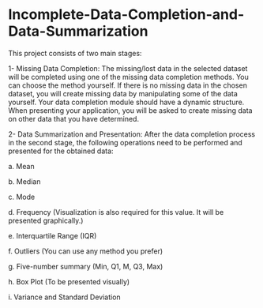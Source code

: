 # Incomplete-Data-Completion-and-Data-Summarization

This project consists of two main stages:

1- Missing Data Completion: The missing/lost data in the selected dataset will be completed using one of the missing data completion methods. You can choose the method yourself. If there is no missing data in the chosen dataset, you will create missing data by manipulating some of the data yourself. Your data completion module should have a dynamic structure. When presenting your application, you will be asked to create missing data on other data that you have determined.

2- Data Summarization and Presentation: After the data completion process in the second stage, the following operations need to be performed and presented for the obtained data:

a. Mean

b. Median

c. Mode

d. Frequency (Visualization is also required for this value. It will be presented graphically.)

e. Interquartile Range (IQR)

f. Outliers (You can use any method you prefer)

g. Five-number summary (Min, Q1, M, Q3, Max)

h. Box Plot (To be presented visually)

i. Variance and Standard Deviation
